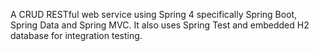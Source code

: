 A CRUD RESTful web service using Spring 4 specifically Spring Boot, Spring Data and Spring MVC.
It also uses Spring Test and embedded H2 database for integration testing.